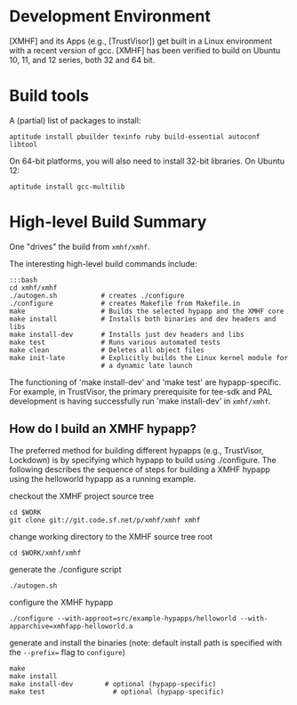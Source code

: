 # Development Environment

[XMHF] and its Apps (e.g., [TrustVisor]) get built in a Linux environment with a recent version of gcc. [XMHF] has been verified to build on Ubuntu 10, 11, and 12 series, both 32 and 64 bit.

# Build tools

A (partial) list of packages to install:

~~~~~
aptitude install pbuilder texinfo ruby build-essential autoconf libtool
~~~~~

On 64-bit platforms, you will also need to install 32-bit libraries. On Ubuntu 12:

~~~~~
aptitude install gcc-multilib
~~~~~

# High-level Build Summary

One "drives" the build from `xmhf/xmhf`.  

The interesting high-level build commands include:

~~~~~
:::bash
cd xmhf/xmhf
./autogen.sh           # creates ./configure
./configure            # creates Makefile from Makefile.in
make                   # Builds the selected hypapp and the XMHF core
make install           # Installs both binaries and dev headers and libs
make install-dev       # Installs just dev headers and libs
make test              # Runs various automated tests
make clean             # Deletes all object files
make init-late         # Explicitly builds the Linux kernel module for
                       # a dynamic late launch
~~~~~

The functioning of 'make install-dev' and 'make test' are hypapp-specific. For example, in TrustVisor, the primary prerequisite for tee-sdk and PAL development is having successfully run 'make install-dev' in `xmhf/xmhf`.

## How do I build an XMHF hypapp?

The preferred method for building different hypapps (e.g., TrustVisor, Lockdown) is by specifying which hypapp to build using ./configure.  The following describes the sequence of steps for building a XMHF hypapp using the helloworld hypapp as a running example.

checkout the XMHF project source tree

    cd $WORK
    git clone git://git.code.sf.net/p/xmhf/xmhf xmhf

change working directory to the XMHF source tree root

    cd $WORK/xmhf/xmhf

generate the ./configure script 

    ./autogen.sh

configure the XMHF hypapp

    ./configure --with-approot=src/example-hypapps/helloworld --with-apparchive=xmhfapp-helloworld.a
   
generate and install the binaries (note: default install path is specified with the `--prefix=` flag to `configure`)

~~~~~
make
make install
make install-dev        # optional (hypapp-specific)
make test                 # optional (hypapp-specific)
~~~~~

